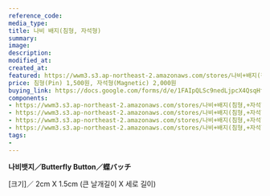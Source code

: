 ```yaml
---
reference_code:
media_type:
title: 나비 배지(침형, 자석형)
summary:
image:
description:
modified_at:
created_at:
featured: https://wwm3.s3.ap-northeast-2.amazonaws.com/stores/나비+배지(침형,+자석형)/14_브로치1+(1)r.jpg
price: 침형(Pin) 1,500원, 자석형(Magnetic) 2,000원
buying_link: https://docs.google.com/forms/d/e/1FAIpQLSc9nedLjpcX4QsqHfsDClSUvnY_z8JjKZMrkfDJmnqozNUliA/viewform
components:
- https://wwm3.s3.ap-northeast-2.amazonaws.com/stores/나비+배지(침형,+자석형)/14_브로치1+(1)r.jpg
- https://wwm3.s3.ap-northeast-2.amazonaws.com/stores/나비+배지(침형,+자석형)/14_브로치1+(2)r.jpg
- https://wwm3.s3.ap-northeast-2.amazonaws.com/stores/나비+배지(침형,+자석형)/15_브로치2+(1)r.jpg
- https://wwm3.s3.ap-northeast-2.amazonaws.com/stores/나비+배지(침형,+자석형)/15_브로치2+(2)r.jpg
tags:
-
---
```

**나비뱃지／Butterfly Button／蝶バッチ**

[크기]／
2cm X 1.5cm (큰 날개길이 X 세로 길이)
